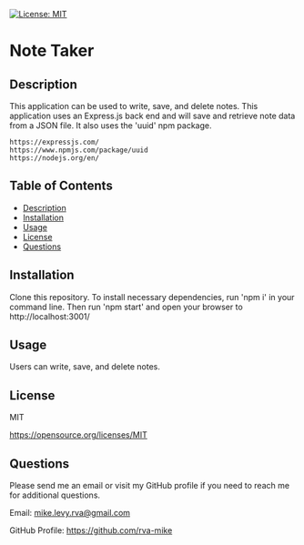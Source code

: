 
  [![License: MIT](https://img.shields.io/badge/License-MIT-yellow.svg)](https://opensource.org/licenses/MIT)

  # Note Taker

  ## Description
  This application can be used to write, save, and delete notes. This application uses an Express.js back end and will save and retrieve note data from a JSON file. It also uses the 'uuid' npm package. 

    https://expressjs.com/
    https://www.npmjs.com/package/uuid
    https://nodejs.org/en/


  ## Table of Contents
  * [Description](#description)
  * [Installation](#installation)
  * [Usage](#usage)
  * [License](#license)
  * [Questions](#questions)

  ## Installation
  Clone this repository. To install necessary dependencies, run 'npm i' in your command line. Then run 'npm start' and open your browser to http://localhost:3001/

  ## Usage
  Users can write, save, and delete notes.

  ## License
  MIT

  https://opensource.org/licenses/MIT

  ## Questions
  Please send me an email or visit my GitHub profile if you need to reach me for additional questions.

  Email: mike.levy.rva@gmail.com

  GitHub Profile: https://github.com/rva-mike

